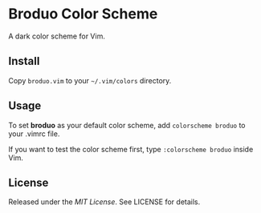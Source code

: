 # Broduo Color Scheme

A dark color scheme for Vim.

## Install

Copy `broduo.vim` to your `~/.vim/colors` directory.

## Usage

To set **broduo** as your default color scheme, add `colorscheme broduo` to
your .vimrc file.

If you want to test the color scheme first, type `:colorscheme broduo` inside
Vim.

## License

Released under the *MIT License*. See LICENSE for details.

